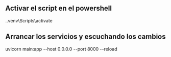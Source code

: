 
## Activar el script en el powershell
.\.venv\Scripts\activate  

## Arrancar los servicios y escuchando los cambios
uvicorn main:app --host 0.0.0.0 --port 8000 --reload